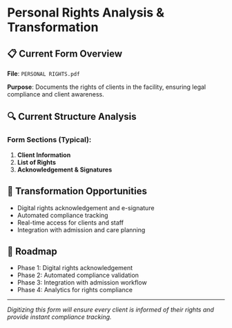 # Personal Rights Analysis & Transformation

## 📋 Current Form Overview

**File**: `PERSONAL RIGHTS.pdf`

**Purpose**: Documents the rights of clients in the facility, ensuring legal compliance and client awareness.

## 🔍 Current Structure Analysis

### Form Sections (Typical):

1. **Client Information**
2. **List of Rights**
3. **Acknowledgement & Signatures**

## 🚀 Transformation Opportunities

- Digital rights acknowledgement and e-signature
- Automated compliance tracking
- Real-time access for clients and staff
- Integration with admission and care planning

## 🎯 Roadmap

- Phase 1: Digital rights acknowledgement
- Phase 2: Automated compliance validation
- Phase 3: Integration with admission workflow
- Phase 4: Analytics for rights compliance

---

_Digitizing this form will ensure every client is informed of their rights and provide instant compliance tracking._
